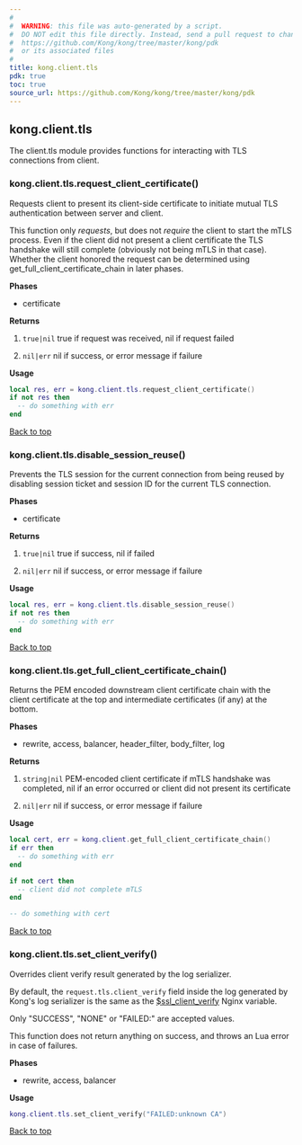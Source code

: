 ```yaml
---
#
#  WARNING: this file was auto-generated by a script.
#  DO NOT edit this file directly. Instead, send a pull request to change
#  https://github.com/Kong/kong/tree/master/kong/pdk
#  or its associated files
#
title: kong.client.tls
pdk: true
toc: true
source_url: https://github.com/Kong/kong/tree/master/kong/pdk
---
```


## kong.client.tls

The client.tls module provides functions for interacting with TLS
 connections from client.



### kong.client.tls.request_client_certificate()

Requests client to present its client-side certificate to initiate mutual
 TLS authentication between server and client.

 This function only *requests*, but does not *require* the client to start
 the mTLS process. Even if the client did not present a client certificate
 the TLS handshake will still complete (obviously not being mTLS in that
 case). Whether the client honored the request can be determined using
 get_full_client_certificate_chain in later phases.


**Phases**

* certificate

**Returns**

1.  `true|nil` true if request was received, nil if request failed

1.  `nil|err` nil if success, or error message if failure


**Usage**

``` lua
local res, err = kong.client.tls.request_client_certificate()
if not res then
  -- do something with err
end
```

[Back to top](#kongclienttls)


### kong.client.tls.disable_session_reuse()

Prevents the TLS session for the current connection from being reused
 by disabling session ticket and session ID for the current TLS connection.

**Phases**

* certificate

**Returns**

1.  `true|nil` true if success, nil if failed

1.  `nil|err` nil if success, or error message if failure


**Usage**

``` lua
local res, err = kong.client.tls.disable_session_reuse()
if not res then
  -- do something with err
end
```

[Back to top](#kongclienttls)


### kong.client.tls.get_full_client_certificate_chain()

Returns the PEM encoded downstream client certificate chain with the
 client certificate at the top and intermediate certificates
 (if any) at the bottom.

**Phases**

* rewrite, access, balancer, header_filter, body_filter, log

**Returns**

1.  `string|nil`  PEM-encoded client certificate if mTLS handshake
 was completed, nil if an error occurred or client did not present
 its certificate

1.  `nil|err` nil if success, or error message if failure


**Usage**

``` lua
local cert, err = kong.client.get_full_client_certificate_chain()
if err then
  -- do something with err
end

if not cert then
  -- client did not complete mTLS
end

-- do something with cert
```

[Back to top](#kongclienttls)


### kong.client.tls.set_client_verify()

Overrides client verify result generated by the log serializer.

 By default, the `request.tls.client_verify` field inside the log
 generated by Kong's log serializer is the same as the
 [$ssl_client_verify](https://nginx.org/en/docs/http/ngx_http_ssl_module.html#var_ssl_client_verify)
 Nginx variable.

 Only "SUCCESS", "NONE" or "FAILED:<reason>" are accepted values.

 This function does not return anything on success, and throws an Lua error
 in case of failures.


**Phases**

* rewrite, access, balancer

**Usage**

``` lua
kong.client.tls.set_client_verify("FAILED:unknown CA")
```

[Back to top](#kongclienttls)
